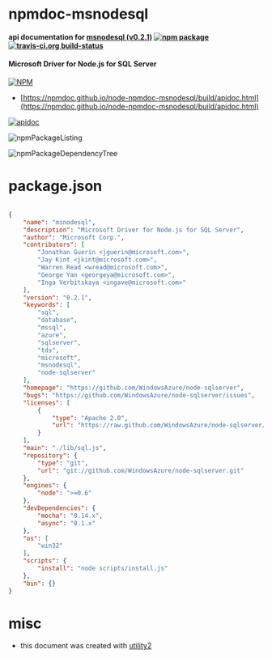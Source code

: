 # npmdoc-msnodesql

#### api documentation for  [msnodesql (v0.2.1)](https://github.com/WindowsAzure/node-sqlserver)  [![npm package](https://img.shields.io/npm/v/npmdoc-msnodesql.svg?style=flat-square)](https://www.npmjs.org/package/npmdoc-msnodesql) [![travis-ci.org build-status](https://api.travis-ci.org/npmdoc/node-npmdoc-msnodesql.svg)](https://travis-ci.org/npmdoc/node-npmdoc-msnodesql)

#### Microsoft Driver for Node.js for SQL Server

[![NPM](https://nodei.co/npm/msnodesql.png?downloads=true&downloadRank=true&stars=true)](https://www.npmjs.com/package/msnodesql)

- [https://npmdoc.github.io/node-npmdoc-msnodesql/build/apidoc.html](https://npmdoc.github.io/node-npmdoc-msnodesql/build/apidoc.html)

[![apidoc](https://npmdoc.github.io/node-npmdoc-msnodesql/build/screenCapture.buildCi.browser.%252Ftmp%252Fbuild%252Fapidoc.html.png)](https://npmdoc.github.io/node-npmdoc-msnodesql/build/apidoc.html)

![npmPackageListing](https://npmdoc.github.io/node-npmdoc-msnodesql/build/screenCapture.npmPackageListing.svg)

![npmPackageDependencyTree](https://npmdoc.github.io/node-npmdoc-msnodesql/build/screenCapture.npmPackageDependencyTree.svg)



# package.json

```json

{
    "name": "msnodesql",
    "description": "Microsoft Driver for Node.js for SQL Server",
    "author": "Microsoft Corp.",
    "contributors": [
        "Jonathan Guerin <jguerin@microsoft.com>",
        "Jay Kint <jkint@microsoft.com>",
        "Warren Read <wread@microsoft.com>",
        "George Yan <georgeya@microsoft.com>",
        "Inga Verbitskaya <ingave@microsoft.com>"
    ],
    "version": "0.2.1",
    "keywords": [
        "sql",
        "database",
        "mssql",
        "azure",
        "sqlserver",
        "tds",
        "microsoft",
        "msnodesql",
        "node-sqlserver"
    ],
    "homepage": "https://github.com/WindowsAzure/node-sqlserver",
    "bugs": "https://github.com/WindowsAzure/node-sqlserver/issues",
    "licenses": [
        {
            "type": "Apache 2.0",
            "url": "https://raw.github.com/WindowsAzure/node-sqlserver/master/LICENSE"
        }
    ],
    "main": "./lib/sql.js",
    "repository": {
        "type": "git",
        "url": "git://github.com/WindowsAzure/node-sqlserver.git"
    },
    "engines": {
        "node": ">=0.6"
    },
    "devDependencies": {
        "mocha": "0.14.x",
        "async": "0.1.x"
    },
    "os": [
        "win32"
    ],
    "scripts": {
        "install": "node scripts/install.js"
    },
    "bin": {}
}
```



# misc
- this document was created with [utility2](https://github.com/kaizhu256/node-utility2)
